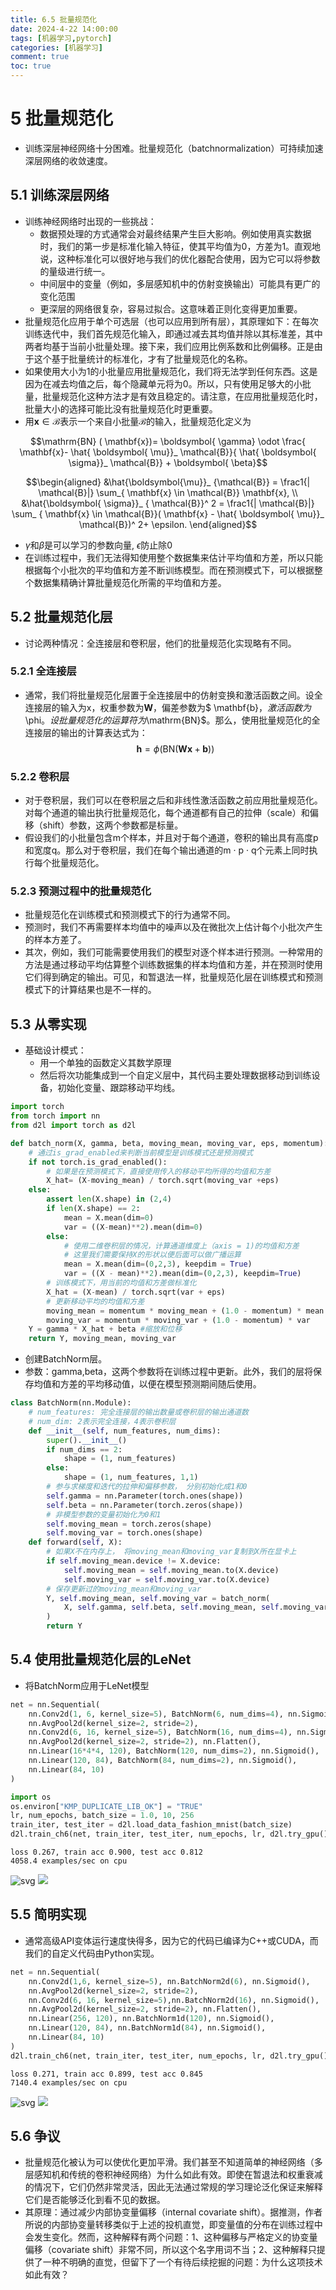 ```yaml
---
title: 6.5 批量规范化
date: 2024-4-22 14:00:00
tags: [机器学习,pytorch]
categories: [机器学习]
comment: true
toc: true
---
```

#  
<!--more-->
# 5 批量规范化
- 训练深层神经网络十分困难。批量规范化（batchnormalization）可持续加速深层网络的收敛速度。
## 5.1 训练深层网络
- 训练神经网络时出现的一些挑战：
    - 数据预处理的方式通常会对最终结果产生巨大影响。例如使用真实数据时，我们的第一步是标准化输入特征，使其平均值为0，方差为1。直观地说，这种标准化可以很好地与我们的优化器配合使用，因为它可以将参数的量级进行统一。
    - 中间层中的变量（例如，多层感知机中的仿射变换输出）可能具有更广的变化范围
    - 更深层的网络很复杂，容易过拟合。这意味着正则化变得更加重要。
- 批量规范化应用于单个可选层（也可以应用到所有层），其原理如下：在每次训练迭代中，我们首先规范化输入，即通过减去其均值并除以其标准差，其中两者均基于当前小批量处理。接下来，我们应用比例系数和比例偏移。正是由于这个基于批量统计的标准化，才有了批量规范化的名称。
- 如果使用大小为1的小批量应用批量规范化，我们将无法学到任何东西。这是因为在减去均值之后，每个隐藏单元将为0。所以，只有使用足够大的小批量，批量规范化这种方法才是有效且稳定的。请注意，在应用批量规范化时，批量大小的选择可能比没有批量规范化时更重要。
- 用$\mathbf{x} \in \mathcal{B}$表示一个来自小批量$\mathcal{B}$的输入，批量规范化定义为

$$\mathrm{BN} ( \mathbf{x})= \boldsymbol{ \gamma} \odot \frac{ \mathbf{x}- \hat{ \boldsymbol{ \mu}}_ \mathcal{B}}{ \hat{ \boldsymbol{ \sigma}}_ \mathcal{B}} + \boldsymbol{ \beta}$$

$$\begin{aligned}
&\hat{\boldsymbol{\mu}}_ {\mathcal{B}} = \frac1{| \mathcal{B}|} \sum_{ \mathbf{x} \in \mathcal{B}} \mathbf{x}, \\ 
&\hat{\boldsymbol{ \sigma}}_ { \mathcal{B}}^ 2 = \frac1{| \mathcal{B}|} \sum_ { \mathbf{x} \in \mathcal{B}}( \mathbf{x} - \hat{ \boldsymbol{ \mu}}_ \mathcal{B})^ 2+ \epsilon. 
\end{aligned}$$
- $\gamma$和$\beta$是可以学习的参数向量, $\epsilon$防止除0
- 在训练过程中，我们无法得知使用整个数据集来估计平均值和方差，所以只能根据每个小批次的平均值和方差不断训练模型。而在预测模式下，可以根据整个数据集精确计算批量规范化所需的平均值和方差。

## 5.2 批量规范化层
- 讨论两种情况：全连接层和卷积层，他们的批量规范化实现略有不同。
### 5.2.1 全连接层
- 通常，我们将批量规范化层置于全连接层中的仿射变换和激活函数之间。设全连接层的输入为x，权重参数为$\mathbf{W}$，偏差参数为$ \mathbf{b}$，激活函数为$\phi$。设批量规范化的运算符为$\mathrm{BN}$。那么，使用批量规范化的全连接层的输出的计算表达式为：
$$\mathbf{h}= \phi( \mathrm{BN}( \mathbf{W} \mathbf{x} + \mathbf{b}))$$
### 5.2.2 卷积层
- 对于卷积层，我们可以在卷积层之后和非线性激活函数之前应用批量规范化。对每个通道的输出执行批量规范化，每个通道都有自己的拉伸（scale）和偏移（shift）参数，这两个参数都是标量。
- 假设我们的小批量包含m个样本，并且对于每个通道，卷积的输出具有高度p和宽度q。那么对于卷积层，我们在每个输出通道的m · p · q个元素上同时执行每个批量规范化。
### 5.2.3 预测过程中的批量规范化
- 批量规范化在训练模式和预测模式下的行为通常不同。
- 预测时，我们不再需要样本均值中的噪声以及在微批次上估计每个小批次产生的样本方差了。
- 其次，例如，我们可能需要使用我们的模型对逐个样本进行预测。一种常用的方法是通过移动平均估算整个训练数据集的样本均值和方差，并在预测时使用它们得到确定的输出。可见，和暂退法一样，批量规范化层在训练模式和预测模式下的计算结果也是不一样的。

## 5.3 从零实现
- 基础设计模式：
    - 用一个单独的函数定义其数学原理
    - 然后将次功能集成到一个自定义层中，其代码主要处理数据移动到训练设备，初始化变量、跟踪移动平均线。


```python
import torch
from torch import nn
from d2l import torch as d2l

def batch_norm(X, gamma, beta, moving_mean, moving_var, eps, momentum):
    # 通过is_grad_enabled来判断当前模型是训练模式还是预测模式
    if not torch.is_grad_enabled():
        # 如果是在预测模式下，直接使用传入的移动平均所得的均值和方差
        X_hat= (X-moving_mean) / torch.sqrt(moving_var +eps)
    else:
        assert len(X.shape) in (2,4)
        if len(X.shape) == 2:
            mean = X.mean(dim=0)
            var = ((X-mean)**2).mean(dim=0)
        else:
            # 使用二维卷积层的情况，计算通道维度上（axis = 1)的均值和方差
            # 这里我们需要保持X的形状以便后面可以做广播运算
            mean = X.mean(dim=(0,2,3), keepdim = True)
            var = ((X - mean)**2).mean(dim=(0,2,3), keepdim=True)
        # 训练模式下，用当前的均值和方差做标准化
        X_hat = (X-mean) / torch.sqrt(var + eps)
        # 更新移动平均的均值和方差
        moving_mean = momentum * moving_mean + (1.0 - momentum) * mean
        moving_var = momentum * moving_var + (1.0 - momentum) * var
    Y = gamma * X_hat + beta #缩放和位移
    return Y, moving_mean, moving_var

```

- 创建BatchNorm层。
- 参数：gamma,beta，这两个参数将在训练过程中更新。此外，我们的层将保存均值和方差的平均移动值，以便在模型预测期间随后使用。


```python
class BatchNorm(nn.Module):
    # num_features: 完全连接层的输出数量或卷积层的输出通道数
    # num_dim: 2表示完全连接，4表示卷积层
    def __init__(self, num_features, num_dims):
        super().__init__()
        if num_dims == 2:
            shape = (1, num_features)
        else:
            shape = (1, num_features, 1,1)
        # 参与求梯度和迭代的拉伸和偏移参数， 分别初始化成1和0
        self.gamma = nn.Parameter(torch.ones(shape))
        self.beta = nn.Parameter(torch.zeros(shape))
        # 非模型参数的变量初始化为0和1
        self.moving_mean = torch.zeros(shape)
        self.moving_var = torch.ones(shape)
    def forward(self, X):
        # 如果X不在内存上， 将moving_mean和moving_var复制到X所在显卡上
        if self.moving_mean.device != X.device:
            self.moving_mean = self.moving_mean.to(X.device)
            self.moving_var = self.moving_var.to(X.device)
        # 保存更新过的moving_mean和moving_var
        Y, self.moving_mean, self.moving_var = batch_norm(
            X, self.gamma, self.beta, self.moving_mean, self.moving_var, eps=1e-5, momentum=0.9
        )
        return Y
```

## 5.4 使用批量规范化层的LeNet
- 将BatchNorm应用于LeNet模型


```python
net = nn.Sequential(
    nn.Conv2d(1, 6, kernel_size=5), BatchNorm(6, num_dims=4), nn.Sigmoid(),
    nn.AvgPool2d(kernel_size=2, stride=2),
    nn.Conv2d(6, 16, kernel_size=5), BatchNorm(16, num_dims=4), nn.Sigmoid(),
    nn.AvgPool2d(kernel_size=2, stride=2), nn.Flatten(),
    nn.Linear(16*4*4, 120), BatchNorm(120, num_dims=2), nn.Sigmoid(),
    nn.Linear(120, 84), BatchNorm(84, num_dims=2), nn.Sigmoid(),
    nn.Linear(84, 10)
)

import os
os.environ["KMP_DUPLICATE_LIB_OK"] = "TRUE" 
lr, num_epochs, batch_size = 1.0, 10, 256
train_iter, test_iter = d2l.load_data_fashion_mnist(batch_size)
d2l.train_ch6(net, train_iter, test_iter, num_epochs, lr, d2l.try_gpu())
```

    loss 0.267, train acc 0.900, test acc 0.812
    4058.4 examples/sec on cpu
    


    
![svg](5_batchnormal_files/5_batchnormal_5_1.svg)
![](img/deeplearning/code/pytorch/6_moden_conv/5_batchnormal_files/5_batchnormal_5_1.svg)



## 5.5 简明实现
- 通常高级API变体运行速度快得多，因为它的代码已编译为C++或CUDA，而我们的自定义代码由Python实现。


```python
net = nn.Sequential(
    nn.Conv2d(1,6, kernel_size=5), nn.BatchNorm2d(6), nn.Sigmoid(),
    nn.AvgPool2d(kernel_size=2, stride=2),
    nn.Conv2d(6, 16, kernel_size=5),nn.BatchNorm2d(16), nn.Sigmoid(),
    nn.AvgPool2d(kernel_size=2, stride=2), nn.Flatten(),
    nn.Linear(256, 120), nn.BatchNorm1d(120), nn.Sigmoid(),
    nn.Linear(120, 84), nn.BatchNorm1d(84), nn.Sigmoid(),
    nn.Linear(84, 10)
)
d2l.train_ch6(net, train_iter, test_iter, num_epochs, lr, d2l.try_gpu())
```

    loss 0.271, train acc 0.899, test acc 0.845
    7140.4 examples/sec on cpu
    


    
![svg](5_batchnormal_files/5_batchnormal_7_1.svg)
![](img/deeplearning/code/pytorch/6_moden_conv/5_batchnormal_files/5_batchnormal_7_1.svg)


## 5.6 争议
- 批量规范化被认为可以使优化更加平滑。我们甚至不知道简单的神经网络（多层感知机和传统的卷积神经网络）为什么如此有效。即使在暂退法和权重衰减的情况下，它们仍然非常灵活，因此无法通过常规的学习理论泛化保证来解释它们是否能够泛化到看不见的数据。
- 其原理：通过减少内部协变量偏移（internal covariate shift）。据推测，作者所说的内部协变量转移类似于上述的投机直觉，即变量值的分布在训练过程中会发生变化。然而，这种解释有两个问题：1、这种偏移与严格定义的协变量偏移（covariate shift）非常不同，所以这个名字用词不当；2、这种解释只提供了一种不明确的直觉，但留下了一个有待后续挖掘的问题：为什么这项技术如此有效？

